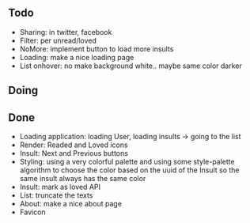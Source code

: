 ## Todo
- Sharing: in twitter, facebook
- Filter: per unread/loved
- NoMore: implement button to load more insults
- Loading: make a nice loading page
- List onhover: no make background white.. maybe same color darker

## Doing


## Done
- Loading application: loading User, loading insults -> going to the list
- Render: Readed and Loved icons
- Insult: Next and Previous buttons
- Styling: using a very colorful palette and using some style-palette algorithm to choose the color based on the uuid of the Insult so the same insult always has the same color
- Insult: mark as loved API
- List: truncate the texts
- About: make a nice about page
- Favicon

